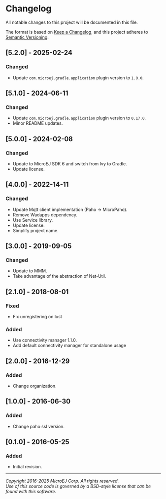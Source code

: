 # Changelog

All notable changes to this project will be documented in this file.

The format is based on [Keep a Changelog](https://keepachangelog.com/en/1.0.0/),
and this project adheres to [Semantic Versioning](https://semver.org/spec/v2.0.0.html).

## [5.2.0] - 2025-02-24

### Changed

- Update ``com.microej.gradle.application`` plugin version to `1.0.0`.

## [5.1.0] - 2024-06-11

### Changed

- Update ``com.microej.gradle.application`` plugin version to `0.17.0`.
- Minor README updates.

## [5.0.0] - 2024-02-08

### Changed

  - Update to MicroEJ SDK 6 and switch from Ivy to Gradle.
  - Update license.

## [4.0.0] - 2022-14-11

### Changed

  - Update Mqtt client implementation (Paho -> MicroPaho).
  - Remove Wadapps dependency.
  - Use Service library.
  - Update license.
  - Simplify project name.

## [3.0.0] - 2019-09-05

### Changed

  - Update to MMM.
  - Take advantage of the abstraction of Net-Util.
  
## [2.1.0] - 2018-08-01

### Fixed

  - Fix unregistering on lost
  
### Added

  - Use connectivity manager 1.1.0.
  - Add default connectivity manager for standalone usage
  
## [2.0.0] - 2016-12-29

### Added

  - Change organization.
  
## [1.0.0] - 2016-06-30

### Added

  - Change paho ssl version.
  
## [0.1.0] - 2016-05-25

### Added

  - Initial revision.

---
_Copyright 2016-2025 MicroEJ Corp. All rights reserved._  
_Use of this source code is governed by a BSD-style license that can be found with this software._